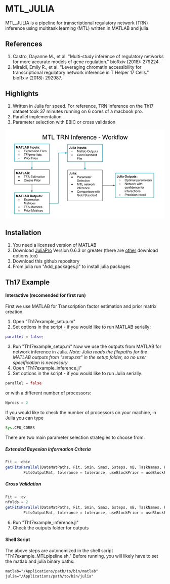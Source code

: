 # MTL_JULIA
MTL_JULIA is a pipeline for transcriptional regulatory network (TRN) inference using multitask learning (MTL) written in MATLAB and julia. 

## References 
1. Castro, Dayanne M., et al. "Multi-study inference of regulatory networks for more accurate models of gene regulation." bioRxiv (2018): 279224.
2. Miraldi, Emily R., et al. "Leveraging chromatin accessibility for transcriptional regulatory network inference in T Helper 17 Cells." bioRxiv (2018): 292987.

## Highlights
1. Written in Julia for speed. For reference, TRN inference on the Th17 dataset took 37 minutes running on 6 cores of a macbook pro. 
2. Parallel implementation 
3. Parameter selection with EBIC or cross validation

![](/images/MTL_TRN_Inference_Workflow.png)

## Installation 
1. You need a licensed version of MATLAB
2. Download [JuliaPro](https://juliacomputing.com/products/juliapro.html) Version 0.6.3 or greater (there are [other](https://julialang.org/downloads/) download options too)
3. Download this github repository
3. From julia run "Add_packages.jl" to install julia packages

## Th17 Example
#### Interactive (recomended for first run)
First we use MATLAB for Transcription factor estimation and prior matrix creation. 
1. Open "Th17example_setup.m"
2. Set options in the script - if you would like to run MATLAB serially:
```matlab
parallel = false;
```
3. Run "Th17example_setup.m" 
Now we use the outputs from MATLAB for network inference in Julia. 
*Note: Julia reads the filepaths for the MATLAB outputs from "setup.txt" in the setup folder, so no user specification is necessary*
4. Open "Th17example_inference.jl"
5. Set options in the script - if you would like to run Julia serially: 
```julia
parallel = false
```
or with a different number of processors:
```julia
Nprocs = 2 
```
If you would like to check the number of processors on your machine, in Julia you can type
```julia
Sys.CPU_CORES 
```
There are two main parameter selection strategies to choose from:
##### Extended Bayesian Information Criteria
```julia
Fit = :ebic
getFitsParallel(DataMatPaths, Fit, Smin, Smax, Ssteps, nB, TaskNames, FitsOutputDir,
        FitsOutputMat, tolerance = tolerance, useBlockPrior = useBlockPrior)
```
##### Cross Validation
```julia
Fit = :cv
nfolds = 2
getFitsParallel(DataMatPaths, Fit, Smin, Smax, Ssteps, nB, TaskNames, FitsOutputDir,
        FitsOutputMat, tolerance = tolerance, useBlockPrior = useBlockPrior, nfolds = nfolds)
```
6. Run "Th17example_inference.jl"
7. Check the outputs folder for outputs

#### Shell Script
The above steps are autonomized in the shell script "Th17example_MTLpipeline.sh." Before running, you will likely have to set the matlab and julia binary paths:
```shell
matlab="/Applications/path/to/bin/matlab"
julia="/Applications/path/to/bin/julia"
```

